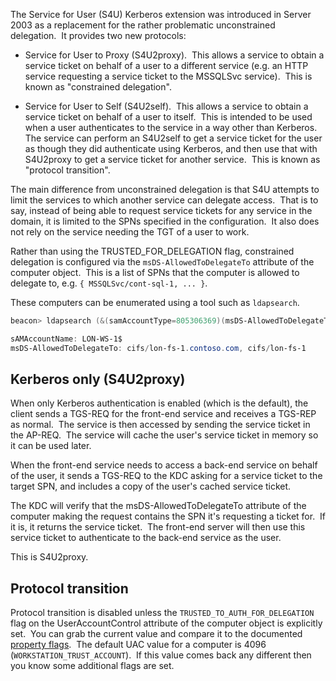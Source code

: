 The Service for User (S4U) Kerberos extension was introduced in Server 2003 as a replacement for the rather problematic unconstrained delegation.  It provides two new protocols:

- Service for User to Proxy (S4U2proxy).  This allows a service to obtain a service ticket on behalf of a user to a different service (e.g. an HTTP service requesting a service ticket to the MSSQLSvc service).  This is known as "constrained delegation".
    
- Service for User to Self (S4U2self).  This allows a service to obtain a service ticket on behalf of a user to itself.  This is intended to be used when a user authenticates to the service in a way other than Kerberos.  The service can perform an S4U2self to get a service ticket for the user as though they did authenticate using Kerberos, and then use that with S4U2proxy to get a service ticket for another service.  This is known as "protocol transition".
    

The main difference from unconstrained delegation is that S4U attempts to limit the services to which another service can delegate access.  That is to say, instead of being able to request service tickets for any service in the domain, it is limited to the SPNs specified in the configuration.  It also does not rely on the service needing the TGT of a user to work.

Rather than using the TRUSTED_FOR_DELEGATION flag, constrained delegation is configured via the `msDS-AllowedToDelegateTo` attribute of the computer object.  This is a list of SPNs that the computer is allowed to delegate to, e.g. `{ MSSQLSvc/cont-sql-1, ... }`.

These computers can be enumerated using a tool such as `ldapsearch`.

```powershell
beacon> ldapsearch (&(samAccountType=805306369)(msDS-AllowedToDelegateTo=*)) --attributes samAccountName,msDS-AllowedToDelegateTo

sAMAccountName: LON-WS-1$
msDS-AllowedToDelegateTo: cifs/lon-fs-1.contoso.com, cifs/lon-fs-1
```

## Kerberos only (S4U2proxy)

When only Kerberos authentication is enabled (which is the default), the client sends a TGS-REQ for the front-end service and receives a TGS-REP as normal.  The service is then accessed by sending the service ticket in the AP-REQ.  The service will cache the user's service ticket in memory so it can be used later.

When the front-end service needs to access a back-end service on behalf of the user, it sends a TGS-REQ to the KDC asking for a service ticket to the target SPN, and includes a copy of the user's cached service ticket.

The KDC will verify that the msDS-AllowedToDelegateTo attribute of the computer making the request contains the SPN it's requesting a ticket for.  If it is, it returns the service ticket.  The front-end server will then use this service ticket to authenticate to the back-end service as the user.

This is S4U2proxy.

## Protocol transition

Protocol transition is disabled unless the `TRUSTED_TO_AUTH_FOR_DELEGATION` flag on the UserAccountControl attribute of the computer object is explicitly set.  You can grab the current value and compare it to the documented [property flags](https://learn.microsoft.com/en-us/troubleshoot/windows-server/active-directory/useraccountcontrol-manipulate-account-properties).  The default UAC value for a computer is 4096 (`WORKSTATION_TRUST_ACCOUNT`).  If this value comes back any different then you know some additional flags are set.
